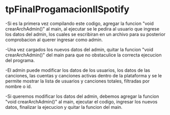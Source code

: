 # tpFinalProgamacionIISpotify
-Si es la primera vez compilando este codigo, agregar la funcion "void crearArchAdmin()" al main, al ejecutar se le pedira al usuario que ingrese los datos del admin, los cuales se escribiran en un archivo para su posterior comprobacion al querer ingresar como admin.

-Una vez cargados los nuevos datos del admin, quitar la funcion "void crearArchAdmin()" del main para que no obstaculice la correcta ejecucion del programa.

-El admin puede modificar los datos de los usuarios, los datos de las canciones, las cuentas y canciones activas dentro de la plataforma y se le permite mostrar la lista de usuarios y canciones totales, filtradas por nombre o id.

-Si queremos modificar los datos del admin, debemos agregar la funcion "void crearArchAdmin()" al main, ejecutar el codigo, ingresar los nuevos datos, finalizar la ejecucion y quitar la funcion del main. 
